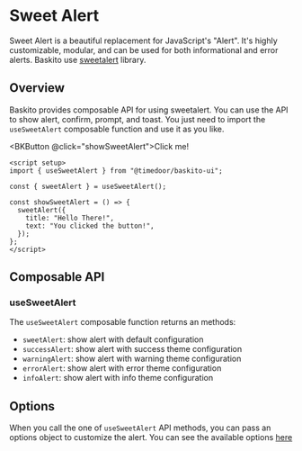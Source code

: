 <script setup>
import { useSweetAlert } from "@timedoor/baskito-ui";

const { sweetAlert } = useSweetAlert();

const showSweetAlert = () => {
  sweetAlert({
    title: "Hello There!",
    text: "You clicked the button!",
  });
};
</script>

# Sweet Alert

Sweet Alert is a beautiful replacement for JavaScript's "Alert". It's highly customizable, modular, and can be used for both informational and error alerts. Baskito use [sweetalert](https://sweetalert.js.org/) library.

## Overview

Baskito provides composable API for using sweetalert. You can use the API to show alert, confirm, prompt, and toast. You just need to import the `useSweetAlert` composable function and use it as you like.

<BKButton @click="showSweetAlert">Click me!</BKButton>

```vue
<script setup>
import { useSweetAlert } from "@timedoor/baskito-ui";

const { sweetAlert } = useSweetAlert();

const showSweetAlert = () => {
  sweetAlert({
    title: "Hello There!",
    text: "You clicked the button!",
  });
};
</script>
```

## Composable API

### useSweetAlert

The `useSweetAlert` composable function returns an methods:

- `sweetAlert`: show alert with default configuration
- `successAlert`: show alert with success theme configuration
- `warningAlert`: show alert with warning theme configuration
- `errorAlert`: show alert with error theme configuration
- `infoAlert`: show alert with info theme configuration

## Options

When you call the one of `useSweetAlert` API methods, you can pass an options object to customize the alert. You can see the available options [here](https://sweetalert.js.org/docs/#configuration)
